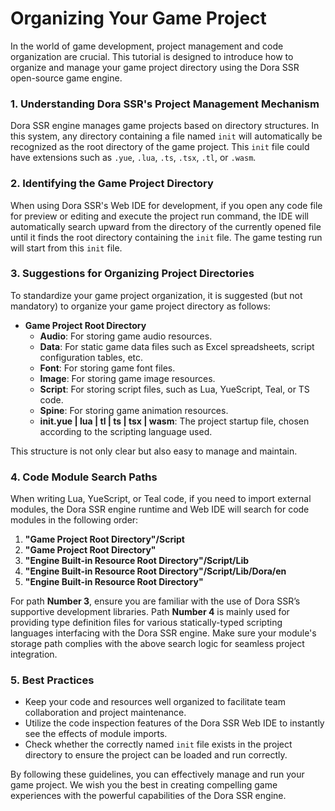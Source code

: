 # Organizing Your Game Project

In the world of game development, project management and code organization are crucial. This tutorial is designed to introduce how to organize and manage your game project directory using the Dora SSR open-source game engine.

### 1. Understanding Dora SSR's Project Management Mechanism

Dora SSR engine manages game projects based on directory structures. In this system, any directory containing a file named `init` will automatically be recognized as the root directory of the game project. This `init` file could have extensions such as `.yue`, `.lua`, `.ts`, `.tsx`, `.tl`, or `.wasm`.

### 2. Identifying the Game Project Directory

When using Dora SSR's Web IDE for development, if you open any code file for preview or editing and execute the project run command, the IDE will automatically search upward from the directory of the currently opened file until it finds the root directory containing the `init` file. The game testing run will start from this `init` file.

### 3. Suggestions for Organizing Project Directories

To standardize your game project organization, it is suggested (but not mandatory) to organize your game project directory as follows:

- **Game Project Root Directory**
	- **Audio**: For storing game audio resources.
	- **Data**: For static game data files such as Excel spreadsheets, script configuration tables, etc.
	- **Font**: For storing game font files.
	- **Image**: For storing game image resources.
	- **Script**: For storing script files, such as Lua, YueScript, Teal, or TS code.
	- **Spine**: For storing game animation resources.
	- **init.yue | lua | tl | ts | tsx | wasm**: The project startup file, chosen according to the scripting language used.

This structure is not only clear but also easy to manage and maintain.

### 4. Code Module Search Paths

When writing Lua, YueScript, or Teal code, if you need to import external modules, the Dora SSR engine runtime and Web IDE will search for code modules in the following order:

1. **"Game Project Root Directory"/Script**
2. **"Game Project Root Directory"**
3. **"Engine Built-in Resource Root Directory"/Script/Lib**
4. **"Engine Built-in Resource Root Directory"/Script/Lib/Dora/en**
5. **"Engine Built-in Resource Root Directory"**

For path **Number 3**, ensure you are familiar with the use of Dora SSR’s supportive development libraries. Path **Number 4** is mainly used for providing type definition files for various statically-typed scripting languages interfacing with the Dora SSR engine. Make sure your module's storage path complies with the above search logic for seamless project integration.

### 5. Best Practices

- Keep your code and resources well organized to facilitate team collaboration and project maintenance.
- Utilize the code inspection features of the Dora SSR Web IDE to instantly see the effects of module imports.
- Check whether the correctly named `init` file exists in the project directory to ensure the project can be loaded and run correctly.

By following these guidelines, you can effectively manage and run your game project. We wish you the best in creating compelling game experiences with the powerful capabilities of the Dora SSR engine.
